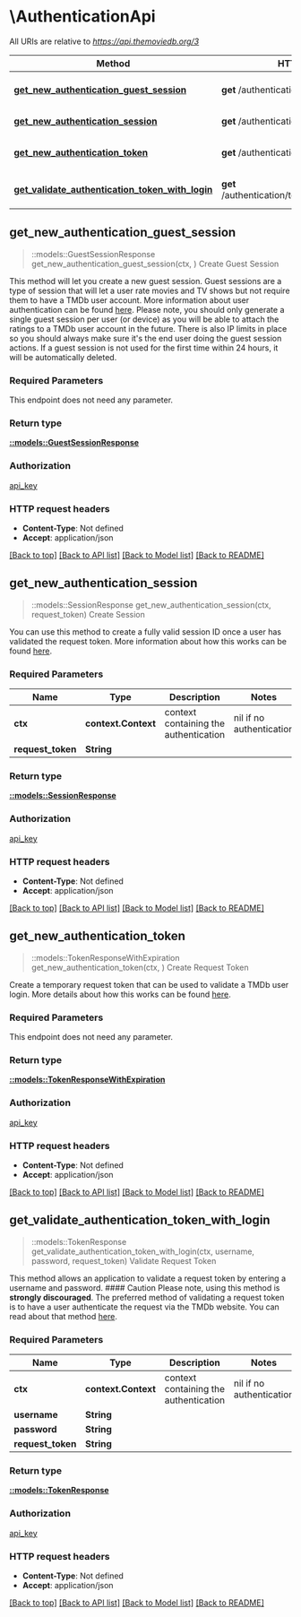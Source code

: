 # \AuthenticationApi

All URIs are relative to *https://api.themoviedb.org/3*

Method | HTTP request | Description
------------- | ------------- | -------------
[**get_new_authentication_guest_session**](AuthenticationApi.md#get_new_authentication_guest_session) | **get** /authentication/guest_session/new | Create Guest Session
[**get_new_authentication_session**](AuthenticationApi.md#get_new_authentication_session) | **get** /authentication/session/new | Create Session
[**get_new_authentication_token**](AuthenticationApi.md#get_new_authentication_token) | **get** /authentication/token/new | Create Request Token
[**get_validate_authentication_token_with_login**](AuthenticationApi.md#get_validate_authentication_token_with_login) | **get** /authentication/token/validate_with_login | Validate Request Token



## get_new_authentication_guest_session

> ::models::GuestSessionResponse get_new_authentication_guest_session(ctx, )
Create Guest Session

This method will let you create a new guest session. Guest sessions are a type of session that will let a user rate movies and TV shows but not require them to have a TMDb user account. More information about user authentication can be found [here](#docTextSection:NSZtgz7zptsiLYxXZ).  Please note, you should only generate a single guest session per user (or device) as you will be able to attach the ratings to a TMDb user account in the future. There is also IP limits in place so you should always make sure it's the end user doing the guest session actions.  If a guest session is not used for the first time within 24 hours, it will be automatically deleted.

### Required Parameters

This endpoint does not need any parameter.

### Return type

[**::models::GuestSessionResponse**](guest-session-response.md)

### Authorization

[api_key](../README.md#api_key)

### HTTP request headers

- **Content-Type**: Not defined
- **Accept**: application/json

[[Back to top]](#) [[Back to API list]](../README.md#documentation-for-api-endpoints) [[Back to Model list]](../README.md#documentation-for-models) [[Back to README]](../README.md)


## get_new_authentication_session

> ::models::SessionResponse get_new_authentication_session(ctx, request_token)
Create Session

You can use this method to create a fully valid session ID once a user has validated the request token. More information about how this works can be found [here](#docTextSection:NSZtgz7zptsiLYxXZ).

### Required Parameters


Name | Type | Description  | Notes
------------- | ------------- | ------------- | -------------
 **ctx** | **context.Context** | context containing the authentication | nil if no authentication
  **request_token** | **String**|  | 

### Return type

[**::models::SessionResponse**](session-response.md)

### Authorization

[api_key](../README.md#api_key)

### HTTP request headers

- **Content-Type**: Not defined
- **Accept**: application/json

[[Back to top]](#) [[Back to API list]](../README.md#documentation-for-api-endpoints) [[Back to Model list]](../README.md#documentation-for-models) [[Back to README]](../README.md)


## get_new_authentication_token

> ::models::TokenResponseWithExpiration get_new_authentication_token(ctx, )
Create Request Token

Create a temporary request token that can be used to validate a TMDb user login. More details about how this works can be found [here](#docTextSection:NSZtgz7zptsiLYxXZ).

### Required Parameters

This endpoint does not need any parameter.

### Return type

[**::models::TokenResponseWithExpiration**](token-response-with-expiration.md)

### Authorization

[api_key](../README.md#api_key)

### HTTP request headers

- **Content-Type**: Not defined
- **Accept**: application/json

[[Back to top]](#) [[Back to API list]](../README.md#documentation-for-api-endpoints) [[Back to Model list]](../README.md#documentation-for-models) [[Back to README]](../README.md)


## get_validate_authentication_token_with_login

> ::models::TokenResponse get_validate_authentication_token_with_login(ctx, username, password, request_token)
Validate Request Token

This method allows an application to validate a request token by entering a username and password.  #### Caution Please note, using this method is **strongly discouraged**. The preferred method of validating a request token is to have a user authenticate the request via the TMDb website. You can read about that method [here](#docTextSection:NSZtgz7zptsiLYxXZ).

### Required Parameters


Name | Type | Description  | Notes
------------- | ------------- | ------------- | -------------
 **ctx** | **context.Context** | context containing the authentication | nil if no authentication
  **username** | **String**|  | 
  **password** | **String**|  | 
  **request_token** | **String**|  | 

### Return type

[**::models::TokenResponse**](token-response.md)

### Authorization

[api_key](../README.md#api_key)

### HTTP request headers

- **Content-Type**: Not defined
- **Accept**: application/json

[[Back to top]](#) [[Back to API list]](../README.md#documentation-for-api-endpoints) [[Back to Model list]](../README.md#documentation-for-models) [[Back to README]](../README.md)

